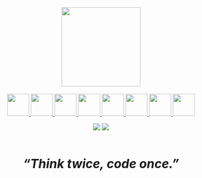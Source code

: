 <!-- Div Most Used Languages -->
<div align="center">
  <a href="https://portfolio-vidacalura.web.app/" target="_blank">
  <img height="180em" src="https://github-readme-stats.vercel.app/api/top-langs/?username=vidacalura&layout=compact&langs_count=7&theme=dracula"/>
</div>

<br>

<!-- Linguagens -->
<div align="center" display="flexbox">
  <img src="https://cdn.jsdelivr.net/gh/devicons/devicon/icons/c/c-original.svg" height="50px"/>
  <img src="https://cdn.jsdelivr.net/gh/devicons/devicon/icons/java/java-original.svg" height="50px"/>
  <img src="https://cdn.jsdelivr.net/gh/devicons/devicon/icons/javascript/javascript-original.svg" height="50px"/>
  <img src="https://cdn.jsdelivr.net/gh/devicons/devicon/icons/nodejs/nodejs-original.svg" height="50px" />   
  <img src="https://cdn.jsdelivr.net/gh/devicons/devicon/icons/html5/html5-original.svg" height="50px"/>
  <img src="https://cdn.jsdelivr.net/gh/devicons/devicon/icons/css3/css3-original.svg" height="50px"/>
  <img src="https://cdn.jsdelivr.net/gh/devicons/devicon/icons/mongodb/mongodb-original.svg" height="50px" />        
  <img src="https://cdn.jsdelivr.net/gh/devicons/devicon/icons/linux/linux-original.svg" height="50px"/>
</div>
 
<p> </p>
  
<!-- Redes sociais -->
<div align="center"> 
  <a href = "mailto:lmguedes@tutanota.com"><img src="https://img.shields.io/badge/Gmail-D14836?style=for-the-badge&logo=gmail&logoColor=white" target="_blank"></a>
  <a href="https://www.linkedin.com/in/lucas-m-guedes-799b59235/" target="_blank"><img src="https://img.shields.io/badge/-LinkedIn-%230077B5?style=for-the-badge&logo=linkedin&logoColor=white" target="_blank"></a> 
 
</div>
  
<br> 
  
<h1 align="center"> <em> “Think twice, code once.” </em> </h1>
